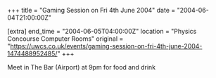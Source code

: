 +++
title = "Gaming Session on Fri 4th June 2004"
date = "2004-06-04T21:00:00Z"

[extra]
end_time = "2004-06-05T04:00:00Z"
location = "Physics Concourse Computer Rooms"
original = "https://uwcs.co.uk/events/gaming-session-on-fri-4th-june-2004-1474488952485/"
+++

Meet in The Bar (Airport) at 9pm for food and drink

